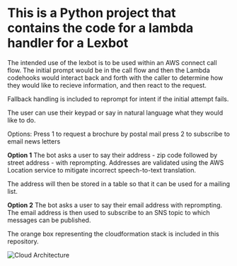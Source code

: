 # This is a Python project that contains the code for a lambda handler for a Lexbot

The intended use of the lexbot is to be used within an AWS connect call flow.
The initial prompt would be in the call flow and then the Lambda codehooks would
interact back and forth with the caller to determine how they would like to
recieve information, and then react to the request.

Fallback handling is included to reprompt for intent if the initial attempt fails.

The user can use their keypad or say in natural language what they would like
to do. 

Options:
Press 1 to request a brochure by postal mail
press 2 to subscribe to email news letters

**Option 1**
The bot asks a user to say their address - zip code followed by street address - with reprompting.
Addresses are validated using the AWS Location service to mitigate incorrect speech-to-text translation.

The address will then be stored in a table so that it can be used for a mailing list.

**Option 2**
The bot asks a user to say their email address with reprompting.
The email address is then used to subscribe to an SNS topic to which
messages can be published.


The orange box representing the cloudformation stack is included in this repository.

![Cloud Architecture](https://github.com/yrldark/ContactCenter01/assets/167708797/1c2177c8-d4e8-48ee-aaff-dee52fda914c)
